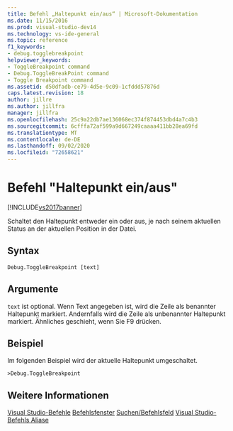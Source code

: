 ```yaml
---
title: Befehl „Haltepunkt ein/aus“ | Microsoft-Dokumentation
ms.date: 11/15/2016
ms.prod: visual-studio-dev14
ms.technology: vs-ide-general
ms.topic: reference
f1_keywords:
- debug.togglebreakpoint
helpviewer_keywords:
- ToggleBreakpoint command
- Debug.ToggleBreakPoint command
- Toggle Breakpoint command
ms.assetid: d50dfadb-ce79-4d5e-9c09-1cfddd57876d
caps.latest.revision: 18
author: jillre
ms.author: jillfra
manager: jillfra
ms.openlocfilehash: 25c9a22db7ae136068ec374f874453dbd4a7c4b3
ms.sourcegitcommit: 6cfffa72af599a9d667249caaaa411bb28ea69fd
ms.translationtype: MT
ms.contentlocale: de-DE
ms.lasthandoff: 09/02/2020
ms.locfileid: "72658621"
---
```

# <a name="toggle-breakpoint-command"></a>Befehl "Haltepunkt ein/aus"
[!INCLUDE[vs2017banner](../../includes/vs2017banner.md)]

Schaltet den Haltepunkt entweder ein oder aus, je nach seinem aktuellen Status an der aktuellen Position in der Datei.

## <a name="syntax"></a>Syntax

```
Debug.ToggleBreakpoint [text]
```

## <a name="arguments"></a>Argumente
 `text` ist optional. Wenn Text angegeben ist, wird die Zeile als benannter Haltepunkt markiert. Andernfalls wird die Zeile als unbenannter Haltepunkt markiert. Ähnliches geschieht, wenn Sie F9 drücken.

## <a name="example"></a>Beispiel
 Im folgenden Beispiel wird der aktuelle Haltepunkt umgeschaltet.

```
>Debug.ToggleBreakpoint
```

## <a name="see-also"></a>Weitere Informationen
 [Visual Studio-Befehle](../../ide/reference/visual-studio-commands.md) [Befehlsfenster](../../ide/reference/command-window.md) [Suchen/Befehlsfeld](../../ide/find-command-box.md) [Visual Studio-Befehls Aliase](../../ide/reference/visual-studio-command-aliases.md)
